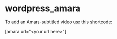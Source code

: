 wordpress_amara
===============

To add an Amara-subtitled video use this shortcode:

[amara url="\<your url here\>"]
